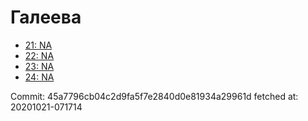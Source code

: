 # Галеева
- [21: NA](21.md)
- [22: NA](22.md)
- [23: NA](23.md)
- [24: NA](24.md)

Commit: 45a7796cb04c2d9fa5f7e2840d0e81934a29961d
 fetched at: 20201021-071714
